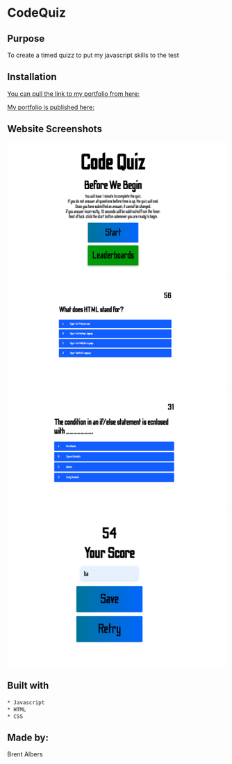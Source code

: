 # CodeQuiz

## Purpose

To create a timed quizz to put my javascript skills to the test

## Installation

[You can pull the link to my portfolio from here:](https://github.com/BA1bers/CodeQuiz.git)

[My portfolio is published here:](https://ba1bers.github.io/CodeQuiz/)

## Website Screenshots
![Home](./assets/screenshots/quizhome.PNG)
![Question1](./assets/screenshots/quizquestion.PNG)
![Question2](./assets/screenshots/quizquestion2.PNG)
![Score](./assets/screenshots/score.PNG)

## Built with
    * Javascript
    * HTML
    * CSS
## Made by:

Brent Albers
